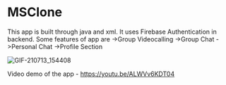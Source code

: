 # MSClone

This app is built through java and xml. It uses Firebase Authentication in backend. Some features of app are ->Group Videocalling ->Group Chat ->Personal Chat ->Profile Section

![GIF-210713_154408](https://user-images.githubusercontent.com/77585212/125436552-48ce81fe-edba-4979-82cf-3c9c1e1bc360.gif)

Video demo of the app - https://youtu.be/ALWVv6KDT04

